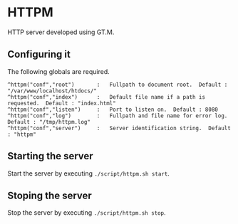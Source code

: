 # HTTPM

HTTP server developed using GT.M.

## Configuring it

The following globals are required.

	^httpm("conf","root")		:	Fullpath to document root.  Default : "/var/www/localhost/htdocs/"
	^httpm("conf","index")		:	Default file name if a path is requested.  Default : "index.html"
	^httpm("conf","listen")		:	Port to listen on.  Default : 8080
	^httpm("conf","log")		:	Fullpath and file name for error log.  Default : "/tmp/httpm.log"
	^httpm("conf","server")		:	Server identification string.  Default : "httpm"

## Starting the server

Start the server by executing `./script/httpm.sh start`.

## Stoping the server

Stop the server by executing `./script/httpm.sh stop`.

